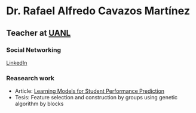 # Dr. Rafael Alfredo Cavazos Martínez
## Teacher at [UANL](www.uanl.edu.mx "UANL") 
### Social Networking
[LinkedIn](https://www.linkedin.com/in/rafaelcavazos/ "LinkedIn")

### Reasearch work
* Article: [Learning Models for Student Performance
Prediction](https://doi.org/10.1007/978-3-030-02840-4_14 "Article")
* Tesis: Feature selection and construction by groups using genetic algorithm by blocks


<!--
**rafacavazos/rafacavazos** is a ✨ _special_ ✨ repository because its `README.md` (this file) appears on your GitHub profile.

Here are some ideas to get you started:

- 🔭 I’m currently working on ...
- 🌱 I’m currently learning ...
- 👯 I’m looking to collaborate on ...
- 🤔 I’m looking for help with ...
- 💬 Ask me about ...
- 📫 How to reach me: ...
- 😄 Pronouns: ...
- ⚡ Fun fact: ...
-->
